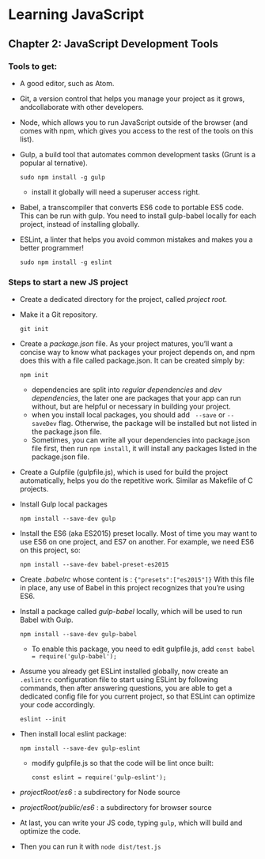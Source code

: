 # Learning JavaScript

## Chapter 2: JavaScript Development Tools

### Tools to get:

* A good editor, such as Atom.

* Git, a version control that helps you manage your project as it grows, andcollaborate with other developers.

* Node, which allows you to run JavaScript outside of the browser (and comes with npm, which gives you access to the rest of the tools on this list).

* Gulp, a build tool that automates common development tasks (Grunt is a popular al ternative).

  ```shell
  sudo npm install -g gulp	
  ```

  * install it globally will need a superuser access right.

* Babel, a transcompiler that converts ES6 code to portable ES5 code. This can be run with gulp. You need to install gulp-babel locally for each project, instead of installing globally.

* ESLint, a linter that helps you avoid common mistakes and makes you a better programmer!

  ```shell
  sudo npm install -g eslint	
  ```

### Steps to start a new JS project

* Create a dedicated directory for the project, called *project root*.

* Make it a Git repository.

  ```shell
  git init
  ```

* Create a *package.json* file. As your project matures, you’ll want a concise way to know what packages your project depends on, and npm does this with a file called package.json.  It can be created simply by:

  ```shell
  npm init	
  ```

  * dependencies are split into *regular dependencies* and *dev dependencies*, the later one are packages that your app can run without, but are helpful or necessary in building your project.
  * when you install local packages, you should add ` --save` or   `--saveDev`  flag. Otherwise, the package will be installed but not listed in the package.json file.
  * Sometimes, you can write all your dependencies into package.json file first, then run `npm install`, it will install any packages listed in the package.json file.

* Create a Gulpfile (gulpfile.js), which is used for build the project automatically, helps you do the repetitive work. Similar as Makefile of C projects.

* Install Gulp local packages

  ```shell
  npm install --save-dev gulp
  ```

* Install the ES6 (aka ES2015) preset locally. Most of time you may want to use ES6 on one project, and ES7 on another. For example, we need ES6 on this project, so:

  ```shell
  npm install --save-dev babel-preset-es2015
  ```

* Create *.babelrc* whose content is : `{"presets":["es2015"]}` With this file in place, any use of Babel in this project recognizes that you’re using
  ES6.

* Install a package called *gulp-babel* locally, which will be used to run Babel with Gulp.

  ```shell
  npm install --save-dev gulp-babel				
  ```

  * To enable this package, you need to edit gulpfile.js, add `const babel = require('gulp-babel');`

* Assume you already get ESLint installed globally, now create an `.eslintrc` configuration file to start using ESLint by following commands, then after answering questions, you are able to get a dedicated config file for you current project, so that ESLint can optimize your code accordingly.

  ```shell
  eslint --init
  ```

* Then install local eslint package:

  ```shell
  npm install --save-dev gulp-eslint
  ```

  * modify gulpfile.js so that the code will be lint once built:

    `const eslint = require('gulp-eslint');`

* *projectRoot/es6*  : a subdirectory for Node source

* *projectRoot/public/es6* : a subdirectory for browser source 

* At last, you can write your JS code, typing `gulp`, which will build and optimize the code. 

* Then you can run it with `node dist/test.js`

